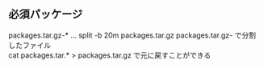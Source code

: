 ## 必須パッケージ  
packages.tar.gz-* ... split -b 20m packages.tar.gz packages.tar.gz- で分割したファイル  
cat packages.tar.* > packages.tar.gz で元に戻すことができる  
